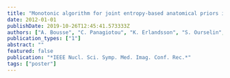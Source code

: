 ```yaml
---
title: "Monotonic algorithm for joint entropy-based anatomical priors in parametric PET image reconstruction"
date: 2012-01-01
publishDate: 2019-10-26T12:45:41.573333Z
authors: ["A. Bousse", "C. Panagiotou", "K. Erlandsson", "S. Ourselin", "S. Arridge", "B. F. Hutton"]
publication_types: ["1"]
abstract: ""
featured: false
publication: "*IEEE Nucl. Sci. Symp. Med. Imag. Conf. Rec.*"
tags: ["poster"]
---
```


